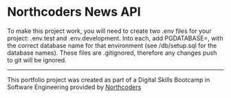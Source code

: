 # Northcoders News API

To make this project work, you will need to create two .env files for your project: .env.test and .env.development. Into each, add PGDATABASE=, with the correct database name for that environment (see /db/setup.sql for the database names). These files are .gitignored, therefore any changes push to git will be ignored.



--- 

This portfolio project was created as part of a Digital Skills Bootcamp in Software Engineering provided by [Northcoders](https://northcoders.com/)
